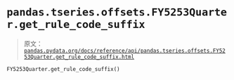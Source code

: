 # `pandas.tseries.offsets.FY5253Quarter.get_rule_code_suffix`

> 原文：[`pandas.pydata.org/docs/reference/api/pandas.tseries.offsets.FY5253Quarter.get_rule_code_suffix.html`](https://pandas.pydata.org/docs/reference/api/pandas.tseries.offsets.FY5253Quarter.get_rule_code_suffix.html)

```py
FY5253Quarter.get_rule_code_suffix()
```
